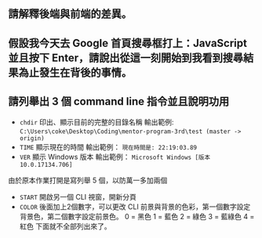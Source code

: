﻿## 請解釋後端與前端的差異。


## 假設我今天去 Google 首頁搜尋框打上：JavaScript 並且按下 Enter，請說出從這一刻開始到我看到搜尋結果為止發生在背後的事情。



## 請列舉出 3 個 command line 指令並且說明功用
* `chdir` 印出、顯示目前的完整的目錄名稱
輸出範例:
`C:\Users\coke\Desktop\Coding\mentor-program-3rd\test (master -> origin)`
* `TIME` 顯示現在的時間
輸出範例：
`現在時間是: 22:19:03.89`
* `VER` 顯示 Windows 版本
輸出範例：
`Microsoft Windows [版本 10.0.17134.706]`

由於原本作業打開是寫列舉 5 個，以防萬一多加兩個

* `START` 開啟另一個 CLI 視窗，開新分頁
* `COLOR` 後面加上2個數字，可以更改 CLI 前景與背景的色彩，第一個數字設定背景色，第二個數字設定前景色。
 0 = 黑色
 1 = 藍色
 2 = 綠色
 3 = 藍綠色
 4 = 紅色
 下面就不全部列出來了。
